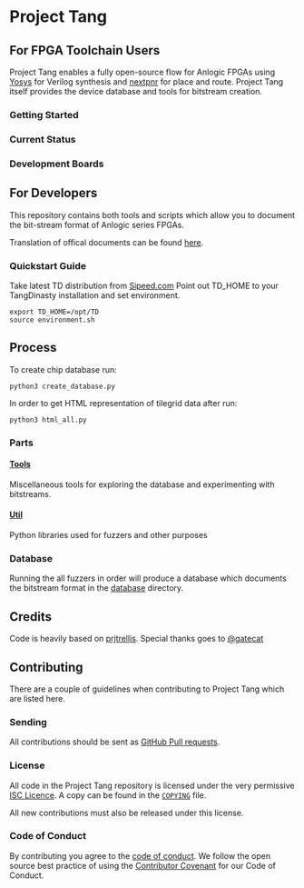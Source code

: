 # Project Tang
 
## For FPGA Toolchain Users

Project Tang enables a fully open-source flow for Anlogic FPGAs using [Yosys](https://github.com/YosysHQ/yosys)
for Verilog synthesis and [nextpnr](https://github.com/YosysHQ/nextpnr) for place and route.
Project Tang itself provides the device database and tools for bitstream creation.

### Getting Started

### Current Status
 
### Development Boards

## For Developers

This repository contains both tools and scripts which allow you to document the
bit-stream format of Anlogic series FPGAs.

Translation of offical documents can be found [here](https://github.com/kprasadvnsi/Anlogic_Doc_English).

### Quickstart Guide

Take latest TD distribution from [Sipeed.com](https://mega.nz/folder/5AAiSBwB#0jbOgqcrIMJVU9FvCzqb0A/folder/ZY50yRhI)
Point out TD_HOME to your TangDinasty installation and set environment.

```
export TD_HOME=/opt/TD
source environment.sh
```

## Process

To create chip database run:

```
python3 create_database.py
```

In order to get HTML representation of tilegrid data after run:

```
python3 html_all.py
```

### Parts

#### [Tools](tools)

Miscellaneous tools for exploring the database and experimenting with bitstreams.

#### [Util](util)

Python libraries used for fuzzers and other purposes

### Database

Running the all fuzzers in order will produce a database which documents the
bitstream format in the [database](database) directory.

## Credits

Code is heavily based on [prjtrellis](https://github.com/YosysHQ/prjtrellis). Special thanks goes to [@gatecat](https://github.com/gatecat)
## Contributing

There are a couple of guidelines when contributing to Project Tang which are
listed here.

### Sending

All contributions should be sent as
[GitHub Pull requests](https://help.github.com/articles/creating-a-pull-request-from-a-fork/).

### License

All code in the Project Tang repository is licensed under the very permissive
[ISC Licence](COPYING). A copy can be found in the [`COPYING`](COPYING) file.

All new contributions must also be released under this license.

### Code of Conduct

By contributing you agree to the [code of conduct](CODE_OF_CONDUCT.md). We
follow the open source best practice of using the [Contributor
Covenant](https://www.contributor-covenant.org/) for our Code of Conduct.
